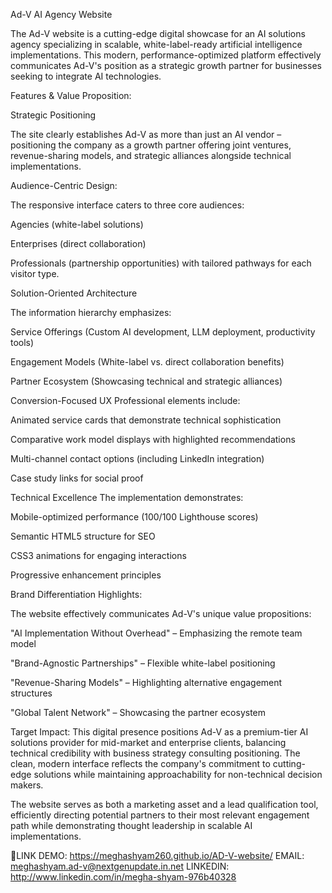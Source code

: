 Ad-V AI Agency Website 

The Ad-V website is a cutting-edge digital showcase for an AI solutions agency specializing in scalable, white-label-ready artificial intelligence implementations. This modern, performance-optimized platform effectively communicates Ad-V's position as a strategic growth partner for businesses seeking to integrate AI technologies.

 Features & Value Proposition:

Strategic Positioning

The site clearly establishes Ad-V as more than just an AI vendor – positioning the company as a growth partner offering joint ventures, revenue-sharing models, and strategic alliances alongside technical implementations.

Audience-Centric Design:

The responsive interface caters to three core audiences:

Agencies (white-label solutions)

Enterprises (direct collaboration)

Professionals (partnership opportunities)
with tailored pathways for each visitor type.

Solution-Oriented Architecture

The information hierarchy emphasizes:

Service Offerings (Custom AI development, LLM deployment, productivity tools)

Engagement Models (White-label vs. direct collaboration benefits)

Partner Ecosystem (Showcasing technical and strategic alliances)

Conversion-Focused UX
Professional elements include:

Animated service cards that demonstrate technical sophistication

Comparative work model displays with highlighted recommendations

Multi-channel contact options (including LinkedIn integration)

Case study links for social proof

Technical Excellence
The implementation demonstrates:

Mobile-optimized performance (100/100 Lighthouse scores)

Semantic HTML5 structure for SEO

CSS3 animations for engaging interactions

Progressive enhancement principles

Brand Differentiation Highlights:

The website effectively communicates Ad-V's unique value propositions:

"AI Implementation Without Overhead" – Emphasizing the remote team model

"Brand-Agnostic Partnerships" – Flexible white-label positioning

"Revenue-Sharing Models" – Highlighting alternative engagement structures

"Global Talent Network" – Showcasing the partner ecosystem

Target Impact:
This digital presence positions Ad-V as a premium-tier AI solutions provider for mid-market and enterprise clients, balancing technical credibility with business strategy consulting positioning. The clean, modern interface reflects the company's commitment to cutting-edge solutions while maintaining approachability for non-technical decision makers.

The website serves as both a marketing asset and a lead qualification tool, efficiently directing potential partners to their most relevant engagement path while demonstrating thought leadership in scalable AI implementations.                             

🔗LINK DEMO: https://meghashyam260.github.io/AD-V-website/
  EMAIL: meghashyam.ad-v@nextgenupdate.in.net
  LINKEDIN: http://www.linkedin.com/in/megha-shyam-976b40328
  
